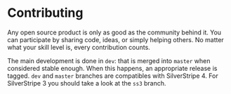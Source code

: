 # Contributing

Any open source product is only as good as the community behind it. You
can participate by sharing code, ideas, or simply helping others. No
matter what your skill level is, every contribution counts.

The main development is done in `dev`: that is merged into `master` when
considered stable enough. When this happens, an appropriate release is tagged.
`dev` and `master` branches are compatibles with SilverStripe 4. For
SilverStripe 3 you should take a look at the `ss3` branch.
